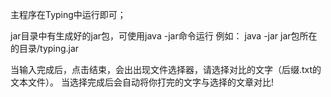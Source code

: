 主程序在Typing中运行即可；

jar目录中有生成好的jar包，可使用java -jar命令运行
例如：
java -jar jar包所在的目录/typing.jar

当输入完成后，点击结束，会出出现文件选择器，请选择对比的文字（后缀.txt的文本文件）。
当选择完成后会自动将你打完的文字与选择的文章对比!
